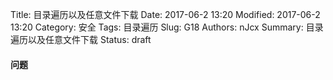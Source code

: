 Title: 目录遍历以及任意文件下载
Date: 2017-06-2 13:20
Modified: 2017-06-2 13:20
Category: 安全
Tags: 目录遍历
Slug: G18
Authors: nJcx
Summary: 目录遍历以及任意文件下载
Status: draft
#### 问题

